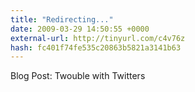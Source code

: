 ```yaml
---
title: "Redirecting..."
date: 2009-03-29 14:50:55 +0000
external-url: http://tinyurl.com/c4v76z
hash: fc401f74fe535c20863b5821a3141b63
---
```


Blog Post: Twouble with Twitters 
